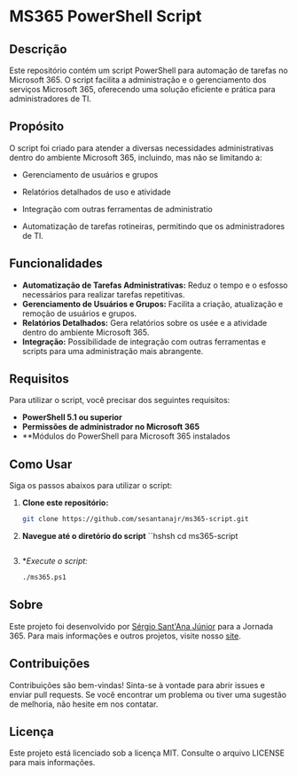 
# MS365 PowerShell Script

## Descrição
Este repositório contém um script PowerShell para automação de tarefas no Microsoft 365. O script facilita a administração e o gerenciamento dos serviços Microsoft 365, oferecendo uma solução eficiente e prática para administradores de TI.

## Propósito
O script foi criado para atender a diversas necessidades administrativas dentro do ambiente Microsoft 365, incluindo, mas não se limitando a:

- Gerenciamento de usuários e grupos
- Relatórios detalhados de uso e atividade
- Integração com outras ferramentas de administratio

- Automatização de tarefas rotineiras, permitindo que os administradores de TI.


## Funcionalidades
- **Automatização de Tarefas Administrativas:** Reduz o tempo e o esfosso necessários para realizar tarefas repetitivas.
- **Gerenciamento de Usuários e Grupos:** Facilita a criação, atualização e remoção de usuários e grupos.
- **Relatórios Detalhados:** Gera relatórios sobre os usée e a atividade dentro do ambiente Microsoft 365.
- **Integração:** Possibilidade de integração com outras ferramentas e scripts para uma administração mais abrangente.

## Requisitos
Para utilizar o script, você precisar dos seguintes requisitos:
- **PowerShell 5.1 ou superior**
- **Permissões de administrador no Microsoft 365**
- **Módulos do PowerShell para Microsoft 365 instalados

## Como Usar
Siga os passos abaixos para utilizar o script:

1. **Clone este repositório:**
   ```sh
   git clone https://github.com/sesantanajr/ms365-script.git
   ```

2. **Navegue até o diretório do script**
   ``hshsh
   cd ms365-script
   ```

3. **Execute o script:*
   ```sh
   ./ms365.ps1
   ```

## Sobre
Este projeto foi desenvolvido por [Sérgio Sant'Ana Júnior](https://jornada365.cloud) para a Jornada 365. Para mais informações e outros projetos, visite nosso [site](https://jornada365.cloud).

## Contribuições
Contribuições são bem-vindas! Sinta-se à vontade para abrir issues e enviar pull requests. Se você encontrar um problema ou tiver uma sugestão de melhoria, não hesite em nos contatar.

## Licença
Este projeto está licenciado sob a licença MIT. Consulte o arquivo LICENSE para mais informações.
